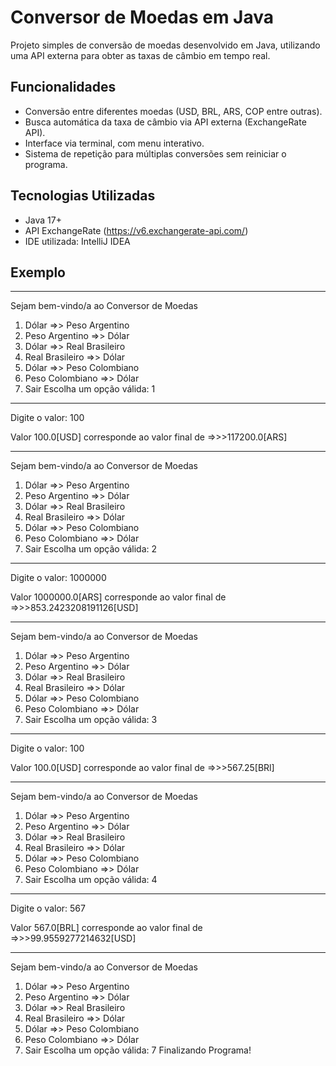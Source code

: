 # Conversor de Moedas em Java

Projeto simples de conversão de moedas desenvolvido em Java, utilizando uma API externa para obter as taxas de câmbio em tempo real.

## Funcionalidades

- Conversão entre diferentes moedas (USD, BRL, ARS, COP entre outras).
- Busca automática da taxa de câmbio via API externa (ExchangeRate API).
- Interface via terminal, com menu interativo.
- Sistema de repetição para múltiplas conversões sem reiniciar o programa.

## Tecnologias Utilizadas

- Java 17+
- API ExchangeRate (https://v6.exchangerate-api.com/)
- IDE utilizada: IntelliJ IDEA

## Exemplo

*****************************************
Sejam bem-vindo/a ao Conversor de Moedas

1) Dólar =>> Peso Argentino
2) Peso Argentino =>> Dólar
3) Dólar =>> Real Brasileiro
4) Real Brasileiro =>> Dólar
5) Dólar =>> Peso Colombiano
6) Peso Colombiano =>> Dólar
7) Sair
Escolha um opção válida: 1
*****************************************

Digite o valor: 100

Valor 100.0[USD] corresponde ao valor final de =>>>117200.0[ARS]
*****************************************
Sejam bem-vindo/a ao Conversor de Moedas

1) Dólar =>> Peso Argentino
2) Peso Argentino =>> Dólar
3) Dólar =>> Real Brasileiro
4) Real Brasileiro =>> Dólar
5) Dólar =>> Peso Colombiano
6) Peso Colombiano =>> Dólar
7) Sair
Escolha um opção válida: 2
*****************************************

Digite o valor: 1000000

Valor 1000000.0[ARS] corresponde ao valor final de =>>>853.2423208191126[USD]
*****************************************
Sejam bem-vindo/a ao Conversor de Moedas

1) Dólar =>> Peso Argentino
2) Peso Argentino =>> Dólar
3) Dólar =>> Real Brasileiro
4) Real Brasileiro =>> Dólar
5) Dólar =>> Peso Colombiano
6) Peso Colombiano =>> Dólar
7) Sair
Escolha um opção válida: 3
*****************************************

Digite o valor: 100

Valor 100.0[USD] corresponde ao valor final de =>>>567.25[BRl]
*****************************************
Sejam bem-vindo/a ao Conversor de Moedas

1) Dólar =>> Peso Argentino
2) Peso Argentino =>> Dólar
3) Dólar =>> Real Brasileiro
4) Real Brasileiro =>> Dólar
5) Dólar =>> Peso Colombiano
6) Peso Colombiano =>> Dólar
7) Sair
Escolha um opção válida: 4
*****************************************

Digite o valor: 567

Valor 567.0[BRL] corresponde ao valor final de =>>>99.9559277214632[USD]
*****************************************
Sejam bem-vindo/a ao Conversor de Moedas

1) Dólar =>> Peso Argentino
2) Peso Argentino =>> Dólar
3) Dólar =>> Real Brasileiro
4) Real Brasileiro =>> Dólar
5) Dólar =>> Peso Colombiano
6) Peso Colombiano =>> Dólar
7) Sair
Escolha um opção válida: 7
Finalizando Programa!
